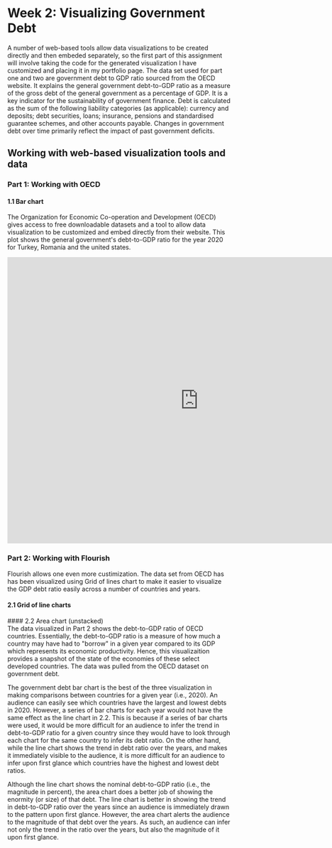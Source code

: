 # **Week 2: Visualizing Government Debt**
A number of web-based tools allow data visualizations to be created directly and then embeded separately, so the first part of this assignment will involve taking the code for the generated visualization I have customized and placing it in my portfolio page. 
The data set used for part one and two are government debt to GDP ratio sourced from the OECD website. It explains the general government debt-to-GDP ratio as a measure of the gross debt of the general government as a percentage of GDP. It is a key indicator for the sustainability of government finance. Debt is calculated as the sum of the following liability categories (as applicable): currency and deposits; debt securities, loans; insurance, pensions and standardised guarantee schemes, and other accounts payable. Changes in government debt over time primarily reflect the impact of past government deficits.


## **Working with web-based visualization tools and data**

### Part 1: Working with OECD
#### 1.1  Bar chart 
The Organization for Economic Co-operation and Development (OECD) gives access to free downloadable datasets and a tool to allow data visualization to be customized and embed directly from their website.
This plot shows the general government's debt-to-GDP ratio for the year 2020 for Turkey, Romania and the united states. 
<iframe src="https://data.oecd.org/chart/6BlO" width="860" height="645" style="border: 0" mozallowfullscreen="true" webkitallowfullscreen="true" allowfullscreen="true"><a href="https://data.oecd.org/chart/6BlO" target="_blank">OECD Chart: General government debt, Total, % of GDP, Annual, 2020</a></iframe>


### Part 2: Working with Flourish
Flourish allows one even more custimization. The data set from OECD has has been visualized using Grid of lines chart to make it easier to visualize the GDP debt ratio easily across a number of countries and years. 
#### 2.1 Grid of line charts
<div class="flourish-embed flourish-chart" data-src="visualisation/8566040"><script src="https://public.flourish.studio/resources/embed.js"></script></div>
#### 2.2 Area chart (unstacked)
<div class="flourish-embed flourish-chart" data-src="visualisation/8567615"><script src="https://public.flourish.studio/resources/embed.js"></script></div>
The data visualized in Part 2 shows the debt-to-GDP ratio of OECD countries. Essentially, the debt-to-GDP ratio is a measure of how much a country may have had to "borrow" in a given year compared to its GDP which represents its economic productivity. Hence, this visualizaition provides a snapshot of the state of the economies of these select developed countries. The data was pulled from the OECD dataset on government debt.

The government debt bar chart is the best of the three visualization in making comparisons between countries for a given year (i.e., 2020). An audience can easily see which countries have the largest and lowest debts in 2020. However, a series of bar charts for each year would not have the same effect as the line chart in 2.2. This is because if a series of bar charts were used, it would be more difficult for an audience to infer the trend in debt-to-GDP ratio for a given country since they would have to look through each chart for the same country to infer its debt ratio. On the other hand, while the line chart shows the trend in debt ratio over the years, and makes it immediately visible to the audience, it is more difficult for an audience to infer upon first glance which countries have the highest and lowest debt ratios.

Although the line chart shows the nominal debt-to-GDP ratio (i.e., the magnitude in percent), the area chart does a better job of showing the enormity (or size) of that debt. The line chart is better in showing the trend in debt-to-GDP ratio over the years since an audience is immediately drawn to the pattern upon first glance. However, the area chart alerts the audience to the magnitude of that debt over the years. As such, an audience can infer not only the trend in the ratio over the years, but also the magnitude of it upon first glance.
